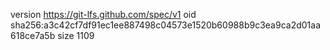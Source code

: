 version https://git-lfs.github.com/spec/v1
oid sha256:a3c42cf7df91ec1ee887498c04573e1520b60988b9c3ea9ca2d01aa618ce7a5b
size 1109
